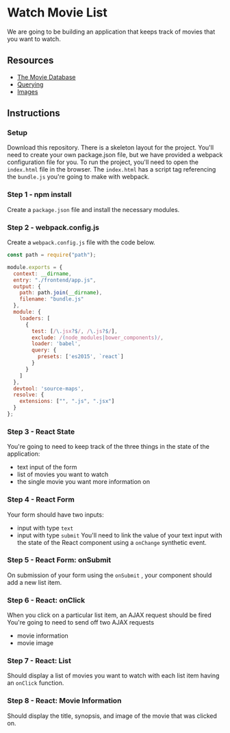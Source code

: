# Watch Movie List
We are going to be building an application that keeps track of movies that you want to watch.

## Resources
* [The Movie Database](https://www.themoviedb.org/)
* [Querying](https://developers.themoviedb.org/3/getting-started/search-and-query-for-details)
* [Images](https://developers.themoviedb.org/3/getting-started/images)

## Instructions
### Setup
Download this repository. There is a skeleton layout for the project. You'll need to create your own package.json file, but we have provided a webpack configuration file for you. To run the project, you'll need to open the `index.html` file in the browser. The `index.html` has a script tag referencing the `bundle.js` you're going to make with webpack.

### Step 1 - npm install
Create a `package.json` file and install the necessary modules.
### Step 2 - webpack.config.js
Create a `webpack.config.js` file with the code below.
```js
const path = require("path");

module.exports = {
  context: __dirname,
  entry: "./frontend/app.js",
  output: {
    path: path.join(__dirname),
    filename: "bundle.js"
  },
  module: {
    loaders: [
      {
        test: [/\.jsx?$/, /\.js?$/],
        exclude: /(node_modules|bower_components)/,
        loader: 'babel',
        query: {
          presets: ['es2015', `react`]
        }
      }
    ]
  },
  devtool: 'source-maps',
  resolve: {
    extensions: ["", ".js", ".jsx"]
  }
};
```
### Step 3 - React State
You're going to need to keep track of the three things in the state of the application:
* text input of the form
* list of movies you want to watch
* the single movie you want more information on
### Step 4 - React Form
Your form should have two inputs:
* input with type `text`
* input with type `submit`
You'll need to link the value of your text input with the state of the React component using a `onChange` synthetic event.
### Step 5 - React Form: onSubmit
On submission of your form using the `onSubmit` , your component should add a new list item.
### Step 6 - React: onClick
When you click on a particular list item, an AJAX request should be fired
You're going to need to send off two AJAX requests
* movie information
* movie image
### Step 7 - React: List  
Should display a list of movies you want to watch with each list item having an `onClick` function.
### Step 8 - React: Movie Information
Should display the title, synopsis, and image of the movie that was clicked on.
